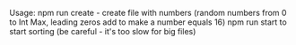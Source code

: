 Usage: npm run create - create file with numbers (random numbers from 0 to Int Max, leading zeros add to make a number equals 16)
npm run start to start sorting (be careful - it's too slow for big files)